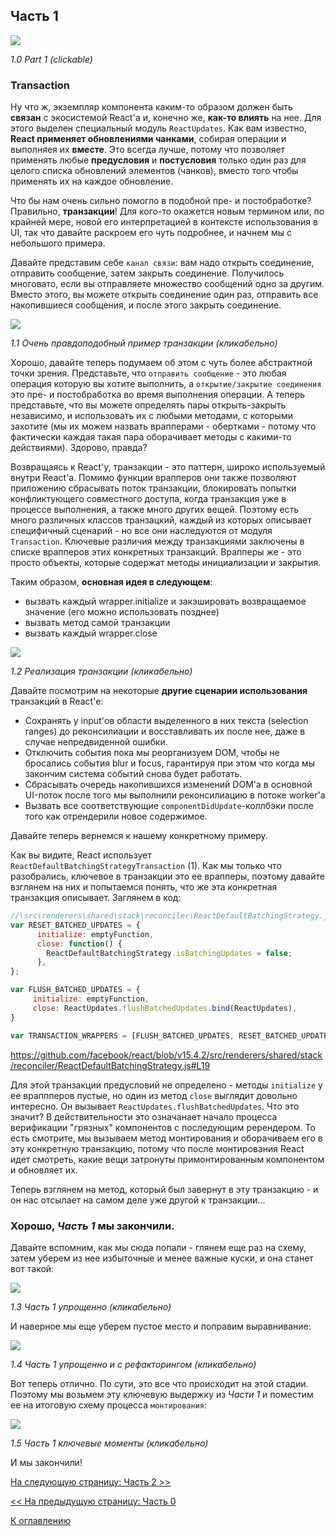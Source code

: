 ## Часть 1

[![](https://rawgit.com/Bogdan-Lyashenko/Under-the-hood-ReactJS/master/stack/images/1/part-1.svg)](https://rawgit.com/Bogdan-Lyashenko/Under-the-hood-ReactJS/master/stack/images/1/part-1.svg)

<em>1.0 Part 1 (clickable)</em>

### Transaction

Ну что ж, экземпляр компонента каким-то образом должен быть **связан** с экосистемой React'а и, конечно же, **как-то влиять** на нее. Для этого выделен специальный модуль `ReactUpdates`. Как вам известно, **React применяет обновлениями чанками**, собирая операции и выполняея их **вместе**. Это всегда лучше, потому что позволяет применять любые **предусловия** и **постусловия** только один раз для целого списка обновлений элементов (чанков), вместо того чтобы применять их на каждое обновление.

Что бы нам очень сильно помогло в подобной пре- и постобработке? Правильно, **транзакции**! Для кого-то окажется новым термином или, по крайней мере, новой его интерпретацией в контексте использования в UI, так что давайте раскроем его чуть подробнее, и начнем мы с небольшого примера. 

Давайте представим себе `канал связи`: вам надо открыть соединение, отправить сообщение, затем закрыть соединение. Получилось многовато, если вы отправляете множество сообщений одно за другим. Вместо этого, вы можете открыть соединение один раз, отправить все накопившиеся сообщения, и после этого закрыть соединение.


[![](https://rawgit.com/Bogdan-Lyashenko/Under-the-hood-ReactJS/master/stack/images/1/communication-channel.svg)](https://rawgit.com/Bogdan-Lyashenko/Under-the-hood-ReactJS/master/stack/images/1/communication-channel.svg)

<em>1.1 Очень правдоподобный пример транзакции (кликабельно)</em>

Хорошо, давайте теперь подумаем об этом с чуть более абстрактной точки зрения. Представьте, что `отправить сообщение` - это любая операция которую вы хотите выполнить, а `открытие/закрытие соединения` это пре- и постобработка во время выполнения операции. А теперь представьте, что вы можете определять пары открыть-закрыть независимо, и использовать их с любыми методами, с которыми захотите (мы их можем назвать врапперами - обертками - потому что фактически каждая такая пара оборачивает методы с какими-то действиями). Здорово, правда?

Возвращаясь к React'у, транзакции - это паттерн, широко используемый внутри React'а. Помимо функции врапперов они также позволяют приложению сбрасывать поток транзакции, блокировать попытки конфликтующего совместного доступа, когда транзакция уже в процессе выполнения, а также много других вещей. Поэтому есть много различных классов транзацкий, каждый из которых описывает специфичный сценарий - но все они наследуются от модуля `Transaction`. Ключевые различия между транзакциями заключены в списке врапперов этих конкретных транзакций. Врапперы же - это просто объекты, которые содержат методы инициализации и закрытия.

Таким образом, **основная идея в следующем**:
* вызвать каждый wrapper.initialize и закэшировать возвращаемое значение (его можно использовать позднее)
* вызвать метод самой транзакции
* вызвать каждый wrapper.close

[![](https://rawgit.com/Bogdan-Lyashenko/Under-the-hood-ReactJS/master/stack/images/1/transaction.svg)](https://rawgit.com/Bogdan-Lyashenko/Under-the-hood-ReactJS/master/stack/images/1/transaction.svg)

<em>1.2 Реализация транзакции (кликабельно)</em>


Давайте посмотрим на некоторые **другие сценарии использования** транзакций в React'е:
* Сохранять у input'ов области выделенного в них текста (selection ranges) до реконсилиации и восставливать их после нее, даже в случае непредвиденной ошибки.
* Отключить события пока мы реорганизуем DOM, чтобы не бросались события blur и focus, гарантируя при этом что когда мы закончим система событий снова будет работать.
* Сбрасывать очередь накопившихся изменений DOM'а в основной UI-поток после того мы выполнили реконсилиацию в потоке worker'а
* Вызвать все соответствующие `componentDidUpdate`-коллбэки после того как отрендерили новое содержимое.

Давайте теперь вернемся к нашему конкретному примеру.

Как вы видите, React использует `ReactDefaultBatchingStrategyTransaction` (1). Как мы только что разобрались, ключевое в транзакции это ее врапперы, поэтому давайте взглянем на них и попытаемся понять, что же эта конкретная транзакция описывает. Заглянем в код:

```javascript
//\src\renderers\shared\stack\reconciler\ReactDefaultBatchingStrategy.js#L19
var RESET_BATCHED_UPDATES = {
	  initialize: emptyFunction,
	  close: function() {
		ReactDefaultBatchingStrategy.isBatchingUpdates = false;
	  },
};

var FLUSH_BATCHED_UPDATES = {
	 initialize: emptyFunction,
	 close: ReactUpdates.flushBatchedUpdates.bind(ReactUpdates),
}

var TRANSACTION_WRAPPERS = [FLUSH_BATCHED_UPDATES, RESET_BATCHED_UPDATES];
```
https://github.com/facebook/react/blob/v15.4.2/src/renderers/shared/stack/reconciler/ReactDefaultBatchingStrategy.js#L19

Для этой транзакции предусловий не определено - методы `initialize` у ее враппперов пустые, но один из метод `close` выглядит довольно интересно. Он вызывает `ReactUpdates.flushBatchedUpdates`. Что это значит? В действительности это означанает начало процесса верификации "грязных" компонентов с последующим ререндером. То есть смотрите, мы вызываем метод монтирования и оборачиваем его в эту конкретную транзакцию, потому что после монтирования React идет смотреть, какие вещи затронуты примонтированным компонентом и обновляет их.

Теперь взглянем на метод, который был завернут в эту транзакцию - и он нас отсылает на самом деле уже другой к транзакции...


### Хорошо, *Часть 1* мы закончили.

Давайте вспомним, как мы сюда попали - глянем еще раз на схему, затем уберем из нее избыточные и менее важные куски, и она станет вот такой:

[![](https://rawgit.com/Bogdan-Lyashenko/Under-the-hood-ReactJS/master/stack/images/1/part-1-A.svg)](https://rawgit.com/Bogdan-Lyashenko/Under-the-hood-ReactJS/master/stack/images/1/part-1-A.svg)

<em>1.3 Часть 1 упрощенно (кликабельно)</em>

И наверное мы еще уберем пустое место и поправим выравнивание:

[![](https://rawgit.com/Bogdan-Lyashenko/Under-the-hood-ReactJS/master/stack/images/1/part-1-B.svg)](https://rawgit.com/Bogdan-Lyashenko/Under-the-hood-ReactJS/master/stack/images/1/part-1-B.svg)

<em>1.4 Часть 1 упрощенно и с рефакторингом (кликабельно)</em>

Вот теперь отлично. По сути, это все что происходит на этой стадии. Поэтому мы возьмем эту ключевую выдержку из *Части 1* и поместим ее на итоговую схему процесса `монтирования`:

[![](https://rawgit.com/Bogdan-Lyashenko/Under-the-hood-ReactJS/master/stack/images/1/part-1-C.svg)](https://rawgit.com/Bogdan-Lyashenko/Under-the-hood-ReactJS/master/stack/images/1/part-1-C.svg)

<em>1.5 Часть 1 ключевые моменты (кликабельно)</em>

И мы закончили!


[На следующую страницу: Часть 2 >>](./Part-2.md)

[<< На предыдущую страницу: Часть 0](./Part-0.md)


[К оглавлению](../../README.md)
